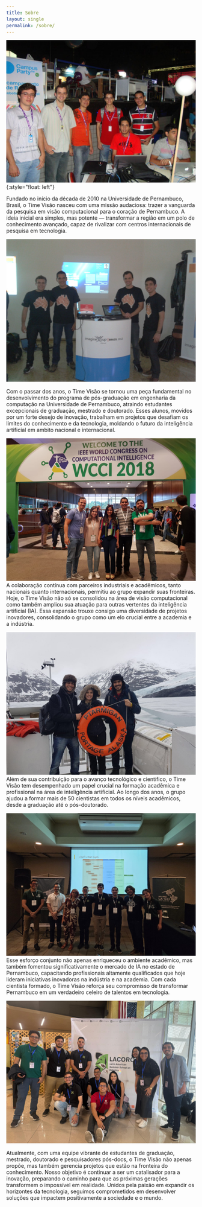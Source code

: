 ```yaml
---
title: Sobre
layout: single
permalink: /sobre/
---
```



![Image](/assets/images/sobre/01.jpg){:style="float: left"}

Fundado no início da década de 2010 na Universidade de Pernambuco, Brasil, o Time Visão nasceu com uma missão audaciosa: trazer a vanguarda da pesquisa em visão computacional para o coração de Pernambuco. A ideia inicial era simples, mas potente — transformar a região em um polo de conhecimento avançado, capaz de rivalizar com centros internacionais de pesquisa em tecnologia.

![Image](/assets/images/sobre/02.jpg)

Com o passar dos anos, o Time Visão se tornou uma peça fundamental no desenvolvimento do programa de pós-graduação em engenharia da computação na Universidade de Pernambuco, atraindo estudantes excepcionais de graduação, mestrado e doutorado. Esses alunos, movidos por um forte desejo de inovação, trabalham em projetos que desafiam os limites do conhecimento e da tecnologia, moldando o futuro da inteligência artificial em ambito nacional e internacional.

![Image](/assets/images/sobre/03.jpg)
A colaboração contínua com parceiros industriais e acadêmicos, tanto nacionais quanto internacionais, permitiu ao grupo expandir suas fronteiras. Hoje, o Time Visão não só se consolidou na área de visão computacional como também ampliou sua atuação para outras vertentes da inteligência artificial (IA). Essa expansão trouxe consigo uma diversidade de projetos inovadores, consolidando o grupo como um elo crucial entre a academia e a indústria.

![Image](/assets/images/sobre/04.jpg)
Além de sua contribuição para o avanço tecnológico e científico, o Time Visão tem desempenhado um papel crucial na formação acadêmica e profissional na área de inteligência artificial. Ao longo dos anos, o grupo ajudou a formar mais de 50 cientistas em todos os níveis acadêmicos, desde a graduação até o pós-doutorado. 


![Image](/assets/images/sobre/05.jpg)
Esse esforço conjunto não apenas enriqueceu o ambiente acadêmico, mas também fomentou significativamente o mercado de IA no estado de Pernambuco, capacitando profissionais altamente qualificados que hoje lideram iniciativas inovadoras na indústria e na academia. Com cada cientista formado, o Time Visão reforça seu compromisso de transformar Pernambuco em um verdadeiro celeiro de talentos em tecnologia.

![Image](/assets/images/sobre/06.jpg)

Atualmente, com uma equipe vibrante de estudantes de graduação, mestrado, doutorado e pesquisadores pós-docs, o Time Visão não apenas propõe, mas também gerencia projetos que estão na fronteira do conhecimento. Nosso objetivo é continuar a ser um catalisador para a inovação, preparando o caminho para que as próximas gerações transformem o impossível em realidade. Unidos pela paixão em expandir os horizontes da tecnologia, seguimos comprometidos em desenvolver soluções que impactem positivamente a sociedade e o mundo.

